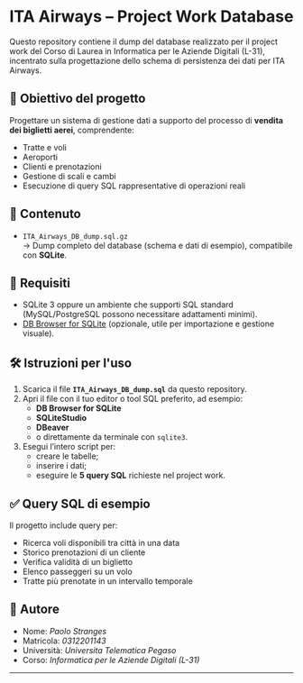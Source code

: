 # ITA Airways – Project Work Database

Questo repository contiene il dump del database realizzato per il project work del Corso di Laurea in Informatica per le Aziende Digitali (L-31), incentrato sulla progettazione dello schema di persistenza dei dati per ITA Airways.

## 🎯 Obiettivo del progetto

Progettare un sistema di gestione dati a supporto del processo di **vendita dei biglietti aerei**, comprendente:
- Tratte e voli
- Aeroporti
- Clienti e prenotazioni
- Gestione di scali e cambi
- Esecuzione di query SQL rappresentative di operazioni reali

## 📂 Contenuto

- `ITA_Airways_DB_dump.sql.gz`  
  → Dump completo del database (schema e dati di esempio), compatibile con **SQLite**.

## 🧰 Requisiti

- SQLite 3 oppure un ambiente che supporti SQL standard (MySQL/PostgreSQL possono necessitare adattamenti minimi).
- [DB Browser for SQLite](https://sqlitebrowser.org/) (opzionale, utile per importazione e gestione visuale).

## 🛠️ Istruzioni per l'uso

1. Scarica il file **`ITA_Airways_DB_dump.sql`** da questo repository.
2. Apri il file con il tuo editor o tool SQL preferito, ad esempio:
   - **DB Browser for SQLite**
   - **SQLiteStudio**
   - **DBeaver**
   - o direttamente da terminale con `sqlite3`.
3. Esegui l’intero script per:
   - creare le tabelle;
   - inserire i dati;
   - eseguire le **5 query SQL** richieste nel project work.

## ✅ Query SQL di esempio

Il progetto include query per:
- Ricerca voli disponibili tra città in una data
- Storico prenotazioni di un cliente
- Verifica validità di un biglietto
- Elenco passeggeri su un volo
- Tratte più prenotate in un intervallo temporale

## 📘 Autore

- Nome: *Paolo Stranges*
- Matricola: *0312201143*
- Università: *Universita Telematica Pegaso*
- Corso: *Informatica per le Aziende Digitali (L-31)*

---
